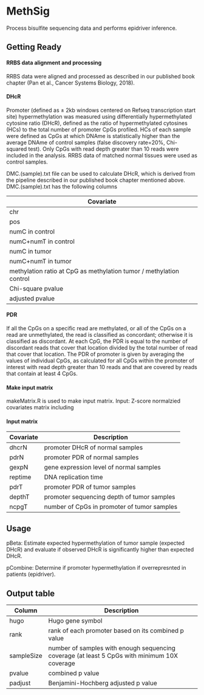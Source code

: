 # MethSig
Process bisulfite sequencing data and performs epidriver inference.

## Getting Ready

#### RRBS data alignment and processing
RRBS data were aligned and processed as described in our published book chapter (Pan et al., Cancer Systems Biology, 2018).

#### DHcR
Promoter (defined as ± 2kb windows centered on Refseq transcription start site) hypermethylation was measured using differentially hypermethylated cytosine ratio (DHcR), defined as the ratio of hypermethylated cytosines (HCs) to the total number of promoter CpGs profiled. HCs of each sample were defined as CpGs at which DNAme is statistically higher than the average DNAme of control samples (false discovery rate=20%, Chi-squared test). Only CpGs with read depth greater than 10 reads were included in the analysis. RRBS data of matched normal tissues were used as control samples. 

DMC.(sample).txt file can be used to calculate DHcR, which is derived from the pipeline described in our published book chapter mentioned above. DMC.(sample).txt has the following columns

| Covariate | 
| ------ |
| chr |
| pos |
| numC in control |
| numC+numT in control |
| numC in tumor |
| numC+numT in tumor |
| methylation ratio at CpG as methylation tumor / methylation control |
| Chi-square pvalue |
| adjusted pvalue |

#### PDR
If all the CpGs on a specific read are methylated, or all of the CpGs on a read are unmethylated, the read is classified as concordant; otherwise it is classified as discordant. At each CpG, the PDR is equal to the number of discordant reads that cover that location divided by the total number of read that cover that location. The PDR of promoter is given by averaging the values of individual CpGs, as calculated for all CpGs within the promoter of interest with read depth greater than 10 reads and that are covered by reads that contain at least 4 CpGs.

#### Make input matrix
makeMatrix.R is used to make input matrix.
Input: Z-score normalzied covariates matrix including 

#### Input matrix
| Covariate | Description |
| ------ | ----------- |
| dhcrN | promoter DHcR of normal samples |
| pdrN | promoter PDR of normal samples |
| gexpN | gene expression level of normal samples |
| reptime | DNA replication time |
| pdrT | promoter PDR of tumor samples |
| depthT | promoter sequencing depth of tumor samples |
| ncpgT | number of CpGs in promoter of tumor samples |


## Usage
pBeta: Estimate expected hypermethylation of tumor sample (expected DHcR) and evaluate if observed DHcR is significantly higher than expected DHcR.

pCombine: Determine if promoter hypermethylation if overrepresnted in patients (epidriver).

## Output table

| Column | Description |
| ------ | ----------- |
| hugo | Hugo gene symbol |
| rank | rank of each promoter based on its combined p value |
| sampleSize | number of samples with enough sequencing coverage (at least 5 CpGs with minimum 10X coverage |
| pvalue | combined p value |
| padjust | Benjamini-Hochberg adjusted p value |
